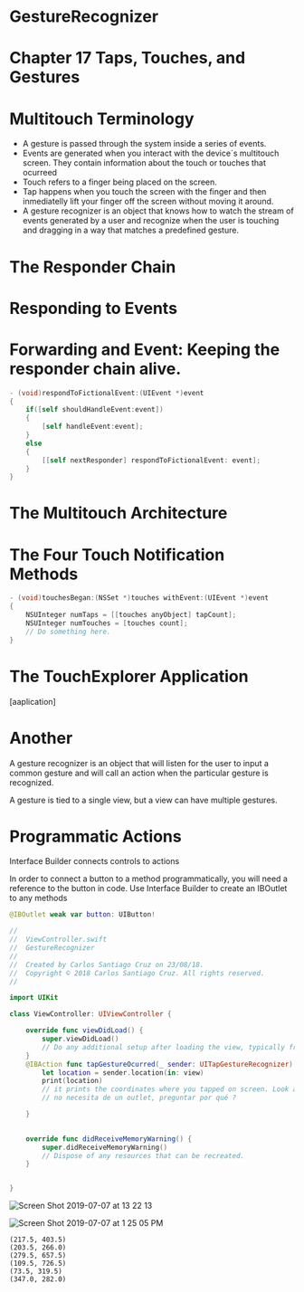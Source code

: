# GestureRecognizer

# Chapter 17 Taps, Touches, and Gestures

# Multitouch Terminology

- A gesture is passed through the system inside a series of events.
- Events are generated when you interact with the device´s multitouch screen. They contain information about the touch or touches that ocurreed
- Touch refers to a finger being placed on the screen.
- Tap happens when you touch the screen with the finger and then inmediatelly lift your finger off the screen without moving it around.
- A gesture recognizer is an object that knows how to watch the stream of events generated by a user and recognize when the user is touching and dragging in a way that matches a predefined gesture.

# The Responder Chain

# Responding to Events

# Forwarding and Event: Keeping the responder chain alive.

``` objective-c
- (void)respondToFictionalEvent:(UIEvent *)event
{   
    if([self shouldHandleEvent:event])
    {
        [self handleEvent:event];
    }
    else 
    {
        [[self nextResponder] respondToFictionalEvent: event];
    }
}
```

# The Multitouch Architecture

# The Four Touch Notification Methods

``` objective-c
- (void)touchesBegan:(NSSet *)touches withEvent:(UIEvent *)event
{
    NSUInteger numTaps = [[touches anyObject] tapCount];
    NSUInteger numTouches = [touches count];
    // Do something here.
}
```

# The TouchExplorer Application

[aaplication]

# Another 

A gesture recognizer is an object that will listen for the user to input a common gesture and will call an action when the particular gesture is recognized.

A gesture is tied to a single view, but a view can have multiple gestures.

# Programmatic Actions

Interface Builder connects controls to actions

In order to connect a button to a method programmatically, you will need a reference to the button in code. Use Interface Builder to create an IBOutlet to any methods

``` swift
@IBOutlet weak var button: UIButton!
```

``` swift
//
//  ViewController.swift
//  GestureRecognizer
//
//  Created by Carlos Santiago Cruz on 23/08/18.
//  Copyright © 2018 Carlos Santiago Cruz. All rights reserved.
//

import UIKit

class ViewController: UIViewController {

    override func viewDidLoad() {
        super.viewDidLoad()
        // Do any additional setup after loading the view, typically from a nib.
    }
    @IBAction func tapGestureOcurred(_ sender: UITapGestureRecognizer) {
        let location = sender.location(in: view)
        print(location)
        // it prints the coordinates where you tapped on screen. Look at the console
        // no necesita de un outlet, preguntar por qué ?

    }
    

    override func didReceiveMemoryWarning() {
        super.didReceiveMemoryWarning()
        // Dispose of any resources that can be recreated.
    }


}
```

![Screen Shot 2019-07-07 at 13 22 13](https://user-images.githubusercontent.com/24994818/60772324-4f852d80-a0ba-11e9-8206-5cfdc6fad25b.png)

![Screen Shot 2019-07-07 at 1 25 05 PM](https://user-images.githubusercontent.com/24994818/60772352-c3273a80-a0ba-11e9-9fde-c48734bf1d0d.png)

``` console
(217.5, 403.5)
(203.5, 266.0)
(279.5, 657.5)
(109.5, 726.5)
(73.5, 319.5)
(347.0, 282.0)

